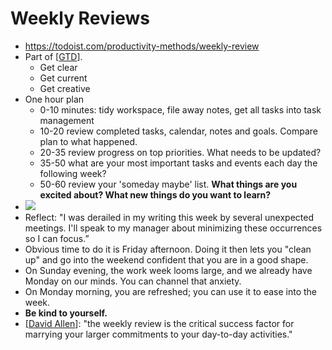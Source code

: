# Weekly Reviews
- https://todoist.com/productivity-methods/weekly-review
- Part of [[GTD]].
    - Get clear
    - Get current
    - Get creative
- One hour plan
    - 0-10 minutes: tidy workspace, file away notes, get all tasks into task management
    - 10-20 review completed tasks, calendar, notes and goals. Compare plan to what happened.
    - 20-35 review progress on top priorities. What needs to be updated?
    - 35-50 what are your most important tasks and events each day the following week?
    - 50-60 review your 'someday maybe' list. **What things are you excited about? What new things do you want to learn?**
- ![](https://firebasestorage.googleapis.com/v0/b/firescript-577a2.appspot.com/o/imgs%2Fapp%2Fflancia%2FTKi3R4rHo6.png?alt=media&token=11b57d20-b300-469c-b39a-97af68069563)
- Reflect: "I was derailed in my writing this week by several unexpected meetings. I'll speak to my manager about minimizing these occurrences so I can focus.”
- Obvious time to do it is Friday afternoon. Doing it then lets you "clean up" and go into the weekend confident that you are in a good shape.
- On Sunday evening, the work week looms large, and we already have Monday on our minds. You can channel that anxiety.
- On Monday morning, you are refreshed; you can use it to ease into the week.
- **Be kind to yourself.**
- [[David Allen]]: "the weekly review is the critical success factor for marrying your larger commitments to your day-to-day activities."

[//begin]: # "Autogenerated link references for markdown compatibility"
[GTD]: gtd "GTD"
[David Allen]: david-allen "David Allen"
[//end]: # "Autogenerated link references"